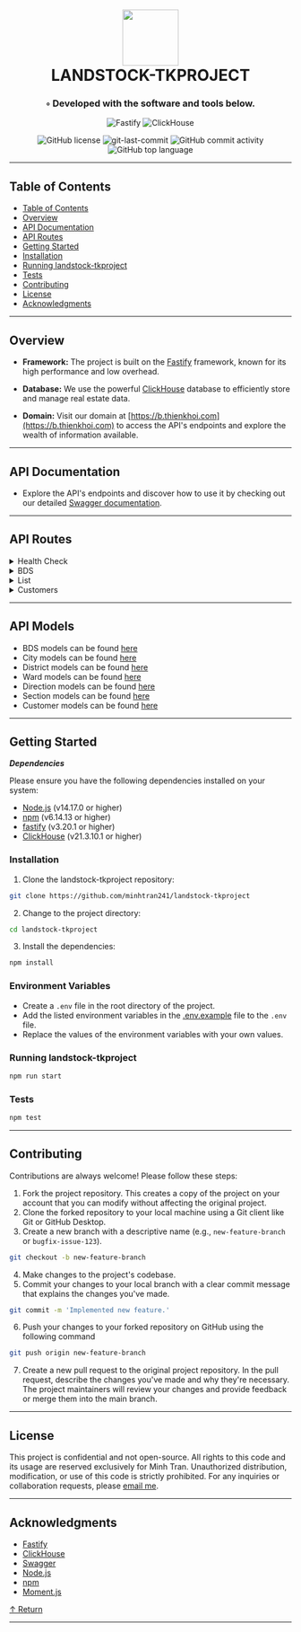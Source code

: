 <div align="center">
<h1 align="center">
<img src="https://icons.veryicon.com/png/o/system/easemob-management-background-icon/rest-api.png" width="100" />
<br>LANDSTOCK-TKPROJECT</h1>
<h3>◦ Developed with the software and tools below.</h3>

<p align="center">
<img src="https://img.shields.io/badge/Fastify-000000.svg?style&logo=Fastify&logoColor=white" alt="Fastify" />
<img src="https://img.shields.io/badge/ClickHouse-00AFC7.svg?style&logo=ClickHouse&logoColor=white" alt="ClickHouse" />
</p>
<img src="https://img.shields.io/github/license/minhtran241/landstock-tkproject?style&color=5D6D7E" alt="GitHub license" />
<img src="https://img.shields.io/github/last-commit/minhtran241/landstock-tkproject?style&color=5D6D7E" alt="git-last-commit" />
<img src="https://img.shields.io/github/commit-activity/m/minhtran241/landstock-tkproject?style&color=5D6D7E" alt="GitHub commit activity" />
<img src="https://img.shields.io/github/languages/top/minhtran241/landstock-tkproject?style&color=5D6D7E" alt="GitHub top language" />
</div>

---

## Table of Contents

- [Table of Contents](#-table-of-contents)
- [Overview](#-overview)
- [API Documentation](#-api-documentation)
- [API Routes](#api-routes)
- [Getting Started](#-getting-started)
- [Installation](#-installation)
- [Running landstock-tkproject](#-running-landstock-tkproject)
- [Tests](#-tests)
- [Contributing](#-contributing)
- [License](#-license)
- [Acknowledgments](#-acknowledgments)

---

## Overview

- **Framework:** The project is built on the [Fastify](https://fastify.io/) framework, known for its high performance and low overhead.

- **Database:** We use the powerful [ClickHouse](https://clickhouse.tech/) database to efficiently store and manage real estate data.

- **Domain:** Visit our domain at [https://b.thienkhoi.com](https://b.thienkhoi.com) to access the API's endpoints and explore the wealth of information available.

---

## API Documentation

- Explore the API's endpoints and discover how to use it by checking out our detailed [Swagger documentation](https://b.thienkhoi.com/docs).

---

## API Routes

<details closed><summary>Health Check</summary>

**Description:**
This route handles health checks for the API.

- **Get the health of the API:**  
  Endpoint: `http://b.thienkhoi.com/health`  
  Method: `GET`  
  Returns the health of the API.

</details>

<details closed><summary>BDS</summary>

**Description:**
This route handles interactions related to real estate properties.

- **Get all the real estates:**  
  Endpoint: `http://b.thienkhoi.com/bds`  
  Method: `GET`  
  Returns a list of all available real estate properties.

- **Get a real estates by *sID*:**  
  Endpoint: `http://b.thienkhoi.com/bds/sID`  
  Method: `GET`
  Query: `sID`
  Returns a real estate properties that match the provided *sID*.

- **Create a new real estates:**  
  Endpoint: `http://b.thienkhoi.com/bds`  
  Method: `POST`
  Creates a new real estate property.

- **Delete a real estates by *sID*:**
  Endpoint: `http://b.thienkhoi.com/bds/sID`  
  Method: `DELETE`
  Deletes a real estate property that match the provided *sID*.

[More route details and documentation can be found in the provided link to the source code.](https://github.com/minhtran241/landstock-tkproject/blob/main/routes/bds/index.js)

</details>

<details closed><summary>List</summary>

**Description:**
This route contains sub-routes that list all properties of a certain type.

- **Get all the cities:**  
  Endpoint: `http://b.thienkhoi.com/list/tinh`  
  Method: `GET`  
  Returns a list of all available cities.

- **Get all the districts:**  
  Endpoint: `http://b.thienkhoi.com/list/quan`  
  Method: `GET`  
  Returns a list of all available districts.

- **Get all the wards:**  
  Endpoint: `http://b.thienkhoi.com/list/phuongxa`  
  Method: `GET`  
  Returns a list of all available wards.

- **Get all the directions:**  
  Endpoint: `http://b.thienkhoi.com/list/huongnha`  
  Method: `GET`  
  Returns a list of all available directions.

- **Get all the sections:**  
  Endpoint: `http://b.thienkhoi.com/list/loaihang`  
  Method: `GET`  
  Returns a list of all available sections.

[More route details and documentation can be found in the provided link to the source code.](https://github.com/minhtran241/landstock-tkproject/blob/main/routes/list)

</details>

<details closed><summary>Customers</summary>

**Description:**
This route handles interactions related to customer properties.

- **Get all the customers:**  
  Endpoint: `http://b.thienkhoi.com/kh`  
  Method: `GET`  
  Returns a list of all available customers.

- **Get a customer by *sID*:**
  Endpoint: `http://b.thienkhoi.com/kh/sID`  
  Method: `GET`
  Query: `sID`
  Returns a customer that match the provided *sID*.

- **Create a new customer:**
  Endpoint: `http://b.thienkhoi.com/kh`  
  Method: `POST`
  Creates a new customer.

- **Delete a customer by *sID*:**
  Endpoint: `http://b.thienkhoi.com/kh/sID`  
  Method: `DELETE`
  Deletes a customer that match the provided *sID*.

[More route details and documentation can be found in the provided link to the source code.](https://github.com/minhtran241/landstock-tkproject/blob/main/routes/kh/index.js)

</details>

---

## API Models

- BDS models can be found [here](https://github.com/minhtran241/landstock-tkproject/blob/main/queries/create/tb_BDS.sql)
- City models can be found [here](https://github.com/minhtran241/landstock-tkproject/blob/main/queries/create/tb_Tinh.sql)
- District models can be found [here](https://github.com/minhtran241/landstock-tkproject/blob/main/queries/create/tb_Quan.sql)
- Ward models can be found [here](https://github.com/minhtran241/landstock-tkproject/blob/main/queries/create/tb_PhuongXa.sql)
- Direction models can be found [here](https://github.com/minhtran241/landstock-tkproject/blob/main/queries/create/tb_HuongNha.sql)
- Section models can be found [here](https://github.com/minhtran241/landstock-tkproject/blob/main/queries/create/tb_LoaiHang.sql)
- Customer models can be found [here](https://github.com/minhtran241/landstock-tkproject/blob/main/queries/create/tb_KhachHang.sql)

---

## Getting Started

***Dependencies***

Please ensure you have the following dependencies installed on your system:

- [Node.js](https://nodejs.org/en/) (v14.17.0 or higher)
- [npm](https://www.npmjs.com/) (v6.14.13 or higher)
- [fastify](https://www.fastify.io/) (v3.20.1 or higher)
- [ClickHouse](https://clickhouse.tech/) (v21.3.10.1 or higher)

### Installation

1. Clone the landstock-tkproject repository:

```sh
git clone https://github.com/minhtran241/landstock-tkproject
```

2. Change to the project directory:

```sh
cd landstock-tkproject
```

3. Install the dependencies:

```sh
npm install
```

### Environment Variables

- Create a `.env` file in the root directory of the project.
- Add the listed environment variables in the [.env.example](https://github.com/minhtran241/landstock-tkproject/blob/main/.env.example) file to the `.env` file.
- Replace the values of the environment variables with your own values.

### Running landstock-tkproject

```sh
npm run start
```

### Tests

```sh
npm test
```

---

## Contributing

Contributions are always welcome! Please follow these steps:

1. Fork the project repository. This creates a copy of the project on your account that you can modify without affecting the original project.
2. Clone the forked repository to your local machine using a Git client like Git or GitHub Desktop.
3. Create a new branch with a descriptive name (e.g., `new-feature-branch` or `bugfix-issue-123`).

```sh
git checkout -b new-feature-branch
```

4. Make changes to the project's codebase.
5. Commit your changes to your local branch with a clear commit message that explains the changes you've made.

```sh
git commit -m 'Implemented new feature.'
```

6. Push your changes to your forked repository on GitHub using the following command

```sh
git push origin new-feature-branch
```

7. Create a new pull request to the original project repository. In the pull request, describe the changes you've made and why they're necessary.
The project maintainers will review your changes and provide feedback or merge them into the main branch.

---

## License

This project is confidential and not open-source. All rights to this code and its usage are reserved exclusively for Minh Tran. Unauthorized distribution, modification, or use of this code is strictly prohibited. For any inquiries or collaboration requests, please [email me](mailto:minhthevenus@gmail.com).

---

## Acknowledgments

- [Fastify](https://fastify.io/)
- [ClickHouse](https://clickhouse.tech/)
- [Swagger](https://swagger.io/)
- [Node.js](https://nodejs.org/en/)
- [npm](https://www.npmjs.com/)
- [Moment.js](https://momentjs.com/)

[↑ Return](#Top)

---
